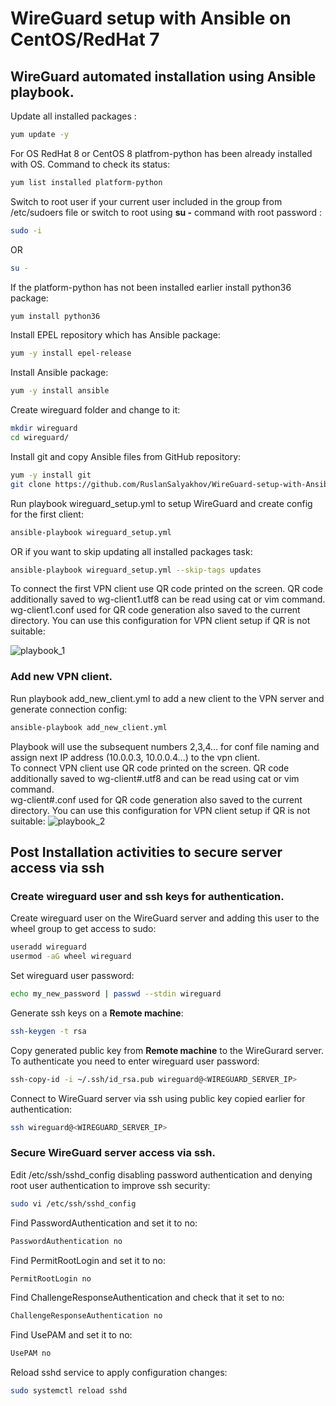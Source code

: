 # WireGuard setup with Ansible on CentOS/RedHat 7 

## WireGuard automated installation using Ansible playbook. ##

Update all installed packages :
```bash
yum update -y
```

For OS RedHat 8 or CentOS 8 platfrom-python has been already installed with OS. Command to check its status:
```bash
yum list installed platform-python
```
Switch to root user if your current user included in the group from /etc/sudoers file or switch to root using **su -** command with root password : 
```bash
sudo -i
```
OR
```bash
su -
```
If the platform-python has not been installed earlier install python36 package:
```bash
yum install python36    
```
Install EPEL repository which has Ansible package:
```bash
yum -y install epel-release
```
Install Ansible package:
```bash
yum -y install ansible
```
Create wireguard folder and change to it:
```bash
mkdir wireguard
cd wireguard/
```
Install git and copy Ansible files from GitHub repository:
```bash
yum -y install git
git clone https://github.com/RuslanSalyakhov/WireGuard-setup-with-Ansible.git ~/wireguard
```
Run playbook wireguard_setup.yml to setup WireGuard and create config for the first client:
```bash
ansible-playbook wireguard_setup.yml
```
OR if you want to skip updating all installed packages task:
```bash
ansible-playbook wireguard_setup.yml --skip-tags updates
```
To connect the first VPN client use QR code printed on the screen. QR code additionally saved to wg-client1.utf8 can be read using cat or vim command.  
wg-client1.conf used for QR code generation also saved to the current directory. You can use this configuration for VPN client setup if QR is not suitable:

![playbook_1](https://github.com/RuslanSalyakhov/WireGuard-setup-with-Ansible/assets/45723128/caf01cc3-5e18-4308-b839-73f26db70bc8)

### Add new VPN client. ###
Run playbook add_new_client.yml to add a new client to the VPN server and generate connection config:
```bash
ansible-playbook add_new_client.yml
```
Playbook will use the subsequent numbers 2,3,4... for conf file naming and assign next IP address (10.0.0.3, 10.0.0.4...) to the vpn client.<br />To connect VPN client use QR code printed on the screen. QR code additionally saved to wg-client#.utf8 and can be read using cat or vim command.  
wg-client#.conf used for QR code generation also saved to the current directory. You can use this configuration for VPN client setup if QR is not suitable:
![playbook_2](https://github.com/RuslanSalyakhov/WireGuard-setup-with-Ansible/assets/45723128/b3a3b376-beab-41c8-9680-daa6ef642229)

## Post Installation activities to secure server access via ssh  ##
### Create wireguard user and ssh keys for authentication. ###
Create wireguard user on the WireGuard server and adding this user to the wheel group to get access to sudo:
```bash
useradd wireguard
usermod -aG wheel wireguard
```
Set wireguard user password:
```bash
echo my_new_password | passwd --stdin wireguard
```

Generate ssh keys on a **Remote machine**:
```bash
ssh-keygen -t rsa
```
Copy generated public key from **Remote machine** to the WireGurard server. To authenticate you need to enter wireguard user password:
```bash
ssh-copy-id -i ~/.ssh/id_rsa.pub wireguard@<WIREGUARD_SERVER_IP>
```
Connect to WireGuard server via ssh using public key copied earlier for authentication:
```bash
ssh wireguard@<WIREGUARD_SERVER_IP>
```
### Secure WireGuard server access via ssh. ###
Edit /etc/ssh/sshd_config disabling password authentication and denying root user authentication to improve ssh security:
```bash
sudo vi /etc/ssh/sshd_config
```
Find PasswordAuthentication and set it to no:
```bash
PasswordAuthentication no
```
Find PermitRootLogin and set it to no:
```bash
PermitRootLogin no
```
Find ChallengeResponseAuthentication and check that it set to no:
```bash
ChallengeResponseAuthentication no
```
Find UsePAM and set it to no:
```bash
UsePAM no
```
Reload sshd service to apply configuration changes:
```bash
sudo systemctl reload sshd
```
